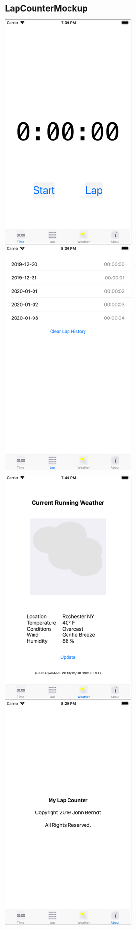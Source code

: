 # LapCounterMockup
![screen_01](https://raw.githubusercontent.com/sieger43/LapCounterMockup/master/Screen_01.png) ![screen_02](https://raw.githubusercontent.com/sieger43/LapCounterMockup/master/Screen_02.png)

![screen_03](https://raw.githubusercontent.com/sieger43/LapCounterMockup/master/Screen_03.png) ![screen_04](https://raw.githubusercontent.com/sieger43/LapCounterMockup/master/Screen_04.png)
